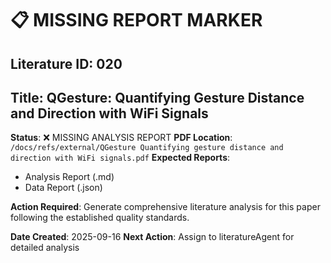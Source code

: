 # 📋 MISSING REPORT MARKER
## Literature ID: 020
## Title: QGesture: Quantifying Gesture Distance and Direction with WiFi Signals

**Status**: ❌ MISSING ANALYSIS REPORT
**PDF Location**: `/docs/refs/external/QGesture Quantifying gesture distance and direction with WiFi signals.pdf`
**Expected Reports**:
- Analysis Report (.md)
- Data Report (.json)

**Action Required**: Generate comprehensive literature analysis for this paper following the established quality standards.

**Date Created**: 2025-09-16
**Next Action**: Assign to literatureAgent for detailed analysis